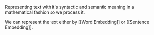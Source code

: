 Representing text with it's syntactic and semantic meaning in a mathematical fashion so we process it.

We can represent the text either by [[Word Embedding]] or [[Sentence Embedding]].
